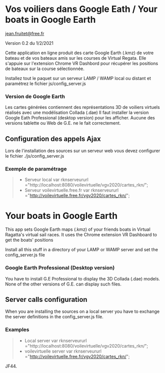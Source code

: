 # Vos voiliers dans Google Eath  / Your boats in Google Earth

<jean.fruitet@free.fr>

Version 0.2 du 1/2/2021

Cette application en ligne produit des carte Google Earth (.kmz) de votre bateau et de vos bateaux amis sur les courses
de Virtual Regata.
Elle s'appuie sur l'extension Chrome VR Dashbord pour récupérer les positions de bateaux sur la course sélectionnée.

Installez tout le paquet sur un serveur LAMP / WAMP local ou distant et paramétrez le fichier js/config_server.js

### Version de Google Earth
Les cartes générées contiennent des représentations 3D de voiliers virtuels réalisés avec une modélisation Collada (.dae)
Il faut installer la version Google Eath Professional (desktop version) pour les afficher.
Aucune des versions tablette ou Web de G.E. ne le fait correctement.

## Configuration des appels Ajax

Lors de l'installation des sources sur un serveur web vous devez configurer le fichier ./js/config_server.js

### Exemple de paramétrage

> - Serveur local
    var rknserveururl ="http://localhost:8080/voilevirtuelle/vgv2020/cartes_rkn/";
> - Serveur voilevirtuelle.free.fr
    var rknserveururl ="http://voilevirtuelle.free.fr/vgv2020/cartes_rkn/";

# Your boats in Google Earth

This app sets Google Earth maps (.kmz) of your friends boats in Virtual Ragatta's virtual sail races.
It uses the Chrome extension VR Dashboard to get the boats' positions

Install all this stuff in a directory of your LAMP or WAMP server and set the config_server.js file

### Google Earth Professional (Desktop version)
You have to install G.E Professional to display the 3D Collada (.dae) models.
None of the other versions of G.E. can display such files.

## Server calls configuration

When you are installing the sources on a local server you have to exchange the server definitions
in the config_server.js file.

### Examples

> - Local server
   var rknserveururl ="http://localhost:8080/voilevirtuelle/vgv2020/cartes_rkn/";
> - voilevirtuelle server
   var rknserveururl ="http://voilevirtuelle.free.fr/vgv2020/cartes_rkn/";



JF44.